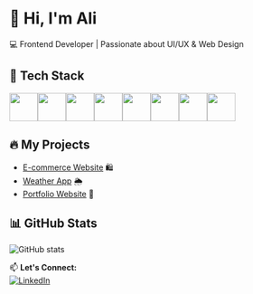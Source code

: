 # 👋 Hi, I'm Ali  
💻 Frontend Developer | Passionate about UI/UX & Web Design  

## 🚀 Tech Stack  
<img src="https://raw.githubusercontent.com/marwin1991/profile-technology-icons/refs/heads/main/icons/html.png" width="50" height="50"><img src="https://raw.githubusercontent.com/marwin1991/profile-technology-icons/refs/heads/main/icons/css.png" width="50" height="50"><img src="https://raw.githubusercontent.com/marwin1991/profile-technology-icons/refs/heads/main/icons/javascript.png" width="50" height="50"><img src="https://raw.githubusercontent.com/marwin1991/profile-technology-icons/refs/heads/main/icons/react.png" width="50" height="50"><img src="https://raw.githubusercontent.com/marwin1991/profile-technology-icons/refs/heads/main/icons/bootstrap.png" width="50" height="50"><img src="https://raw.githubusercontent.com/marwin1991/profile-technology-icons/refs/heads/main/icons/python.png" width="50" height="50"><img src="https://raw.githubusercontent.com/marwin1991/profile-technology-icons/refs/heads/main/icons/mysql.png" width="50" height="50"><img src="https://raw.githubusercontent.com/marwin1991/profile-technology-icons/refs/heads/main/icons/firebase.png" width="50" height="50">




## 🔥 My Projects  
- [E-commerce Website](https://github.com/AliCoder/ecommerce-project) 🛍️  
- [Weather App](https://github.com/AliCoder/weather-app) 🌦️  
- [Portfolio Website](https://github.com/AliCoder/portfolio) 💼  

## 📊 GitHub Stats  
![GitHub stats](https://github-readme-stats.vercel.app/api?username=AliCoder&show_icons=true&theme=radical)  

📫 **Let's Connect:**  
[![LinkedIn](https://img.shields.io/badge/LinkedIn-%230077B5.svg?style=for-the-badge&logo=linkedin&logoColor=white)](https://linkedin.com/in/yourprofile)  
